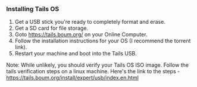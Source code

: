 ### Installing Tails OS

1. Get a USB stick you're ready to completely format and erase.
2. Get a SD card for file storage.
3. Goto https://tails.boum.org/ on your Online Computer.
4. Follow the installation instructions for your OS (I recommend the torrent link).
5. Restart your machine and boot into the Tails USB.

Note: While unlikely, you should verify your Tails OS ISO image. Follow the tails verification steps on a linux machine. Here's the link to the steps - https://tails.boum.org/install/expert/usb/index.en.html
